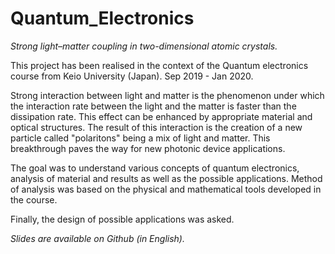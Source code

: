 # Quantum_Electronics
*Strong light–matter coupling in two-dimensional atomic crystals.*

This project has been realised in the context of the Quantum electronics course from Keio University (Japan). Sep 2019 - Jan 2020.

Strong interaction between light and matter is the phenomenon under which the interaction rate between the light and the matter is faster than the dissipation rate.
This effect can be enhanced by appropriate material and optical structures. The result of this interaction is the creation of a new particle called "polaritons" being a mix of light and matter. This breakthrough paves the way for new photonic device applications.

The goal was to understand various concepts of quantum electronics, analysis of material and results as well as the possible applications.
Method of analysis was based on the physical and mathematical tools developed in the course.

Finally, the design of possible applications was asked.

*Slides are available on Github (in English).*

